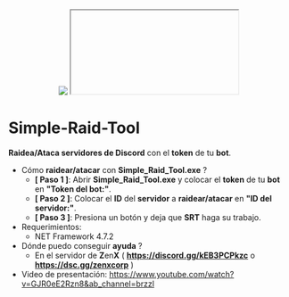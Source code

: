 <div align="center">
  <img  src="https://media.discordapp.net/attachments/1172295274379612210/1239309100915888148/image.png?ex=6642740a&is=6641228a&hm=add4bde6ed370571c2d3b35a3dc8919c7c4af9aa3e6fbc2820ad32690e6d1cb8&=&format=webp&quality=lossless&width=915&height=553">
  <iframe>https://www.youtube.com/watch?v=GJR0eE2Rzn8&ab_channel=brzzl</iframe>
</div>

# Simple-Raid-Tool
**Raidea/Ataca servidores de Discord** con el **token** de tu **bot**.

- Cómo **raidear/atacar** con **Simple_Raid_Tool.exe** ?
  - **[ Paso 1 ]**: Abrir **Simple_Raid_Tool.exe** y colocar el **token** de tu **bot** en **"Token del bot:"**.
  - **[ Paso 2 ]**: Colocar el **ID** del **servidor** a **raidear/atacar** en **"ID del servidor:"**.
  - **[ Paso 3 ]**: Presiona un botón y deja que **SRT** haga su trabajo.
- Requerimientos:
  - NET Framework 4.7.2
- Dónde puedo conseguir **ayuda** ?
  - En el servidor de **Z**en**X** ( **https://discord.gg/kEB3PCPkzc** o **https://dsc.gg/zenxcorp** )
- Video de presentación: https://www.youtube.com/watch?v=GJR0eE2Rzn8&ab_channel=brzzl

